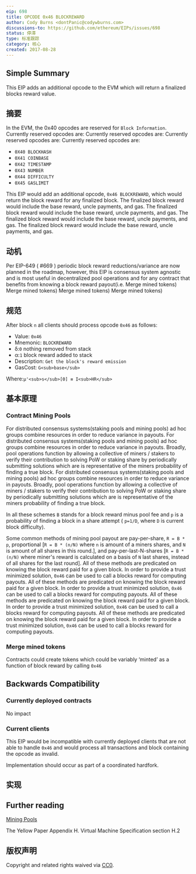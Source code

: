 ```yaml
---
eip: 698
title: OPCODE 0x46 BLOCKREWARD
author: Cody Burns <dontPanic@codywburns.com>
discussions-to: https://github.com/ethereum/EIPs/issues/698
status: 停滞
type: 标准跟踪
category: 核心
created: 2017-08-28
---
```


## Simple Summary

This EIP adds an additional opcode to the EVM which will return a finalized blocks reward value.

## 摘要

In the EVM, the 0x40 opcodes are reserved for `Block Information`. Currently reserved opcodes are: Currently reserved opcodes are: Currently reserved opcodes are: Currently reserved opcodes are:
* `0X40 BLOCKHASH`
* `0X41 COINBASE`
* `0X42 TIMESTAMP`
* `0X43 NUMBER`
* `0X44 DIFFICULTY`
* `0X45 GASLIMIT`

This EIP would add an additional opcode, `0x46 BLOCKREWARD`, which would return the block reward for any finalized block. The finalized block reward would include the base reward, uncle payments, and gas. The finalized block reward would include the base reward, uncle payments, and gas. The finalized block reward would include the base reward, uncle payments, and gas. The finalized block reward would include the base reward, uncle payments, and gas.

## 动机


Per EIP-649 ( #669 ) periodic block reward reductions/variance are now planned in the roadmap, however, this EIP is consensus system agnostic and is most useful in decentralized pool operations and for any contract that benefits from knowing a block reward payout(i.e. Merge mined tokens) Merge mined tokens) Merge mined tokens) Merge mined tokens)

## 规范

After block `n` all clients should process opcode `0x46` as follows:

* Value: `0x46`
* Mnemonic: `BLOCKREWARD`
* δ:`0` nothing removed from stack
* α:`1` block reward added to stack
* Description: `Get the block's reward emission`
* GasCost: `G<sub>base</sub>`

Where:`µ'<sub>s</sub>[0] ≡ I<sub>HR</sub>`


## 基本原理

### Contract Mining Pools

For distributed consensus systems(staking pools and mining pools) ad hoc groups combine resources in order to reduce variance in payouts. For distributed consensus systems(staking pools and mining pools) ad hoc groups combine resources in order to reduce variance in payouts. Broadly, pool operations function by allowing a collective of  miners / stakers  to verify their contribution to solving PoW or staking share by periodically submitting solutions which are is representative of the miners probability of finding a true block. For distributed consensus systems(staking pools and mining pools) ad hoc groups combine resources in order to reduce variance in payouts. Broadly, pool operations function by allowing a collective of  miners / stakers  to verify their contribution to solving PoW or staking share by periodically submitting solutions which are is representative of the miners probability of finding a true block.

In all these schemes `B` stands for a block reward minus pool fee and `p` is a probability of finding a block in a share attempt ( `p=1/D`, where `D` is current block difficulty).

Some common methods of mining pool payout are pay-per-share, `R = B * p`, proportional [`R = B * (n/N)` where `n` is amount of a miners shares, and `N` is amount of all shares in this round.], and pay-per-last-N-shares [`R = B * (n/N)` where miner's reward is calculated on a basis of `N` last shares, instead of all shares for the last round]. All of these methods are predicated on knowing the block reward paid for a given block. In order to provide a trust minimized solution, `0x46` can be used to call a blocks reward for computing payouts. All of these methods are predicated on knowing the block reward paid for a given block. In order to provide a trust minimized solution, `0x46` can be used to call a blocks reward for computing payouts. All of these methods are predicated on knowing the block reward paid for a given block. In order to provide a trust minimized solution, `0x46` can be used to call a blocks reward for computing payouts. All of these methods are predicated on knowing the block reward paid for a given block. In order to provide a trust minimized solution, `0x46` can be used to call a blocks reward for computing payouts.

### Merge mined tokens

Contracts could create tokens which could be variably ‘minted’ as a function of block reward by calling `0x46`

## Backwards Compatibility


### Currently deployed contracts

No impact

### Current clients

This EIP would be incompatible with currently deployed clients that are not able to handle `0x46` and would process all transactions and block containing the opcode as invalid.

Implementation should occur as part of a coordinated hardfork.

## 实现


## Further reading

[Mining Pools](https://en.wikipedia.org/wiki/Mining_pool)

The Yellow Paper Appendix H. Virtual Machine Specification section H.2

## 版权声明

Copyright and related rights waived via [CC0](../LICENSE.md).
